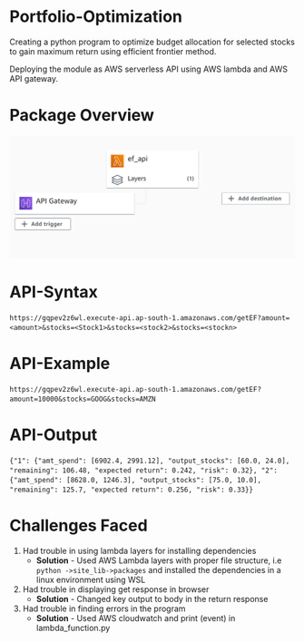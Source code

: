 # Portfolio-Optimization
Creating a python program to optimize budget allocation for selected stocks to gain maximum return using efficient frontier method.

Deploying the module as AWS serverless API using AWS lambda and AWS API gateway.

# Package Overview
![test](assets/overview.png)
# API-Syntax
```https://gqpev2z6wl.execute-api.ap-south-1.amazonaws.com/getEF?amount=<amount>&stocks=<Stock1>&stocks=<stock2>&stocks=<stockn>```

# API-Example
```https://gqpev2z6wl.execute-api.ap-south-1.amazonaws.com/getEF?amount=10000&stocks=GOOG&stocks=AMZN```

# API-Output
```{"1": {"amt_spend": [6902.4, 2991.12], "output_stocks": [60.0, 24.0], "remaining": 106.48, "expected return": 0.242, "risk": 0.32}, "2": {"amt_spend": [8628.0, 1246.3], "output_stocks": [75.0, 10.0], "remaining": 125.7, "expected return": 0.256, "risk": 0.33}}```

# Challenges Faced
1. Had trouble in using lambda layers for installing dependencies 
    - **Solution** - Used AWS Lambda layers with proper file structure, i.e 
     ```python ->site_lib->packages``` and installed the dependencies in a linux environment using WSL
2. Had trouble in displaying get response in browser
    - **Solution** - Changed key output to body in the return response
3. Had trouble in finding errors in the program
    - **Solution** - Used AWS cloudwatch and print (event) in lambda_function.py
